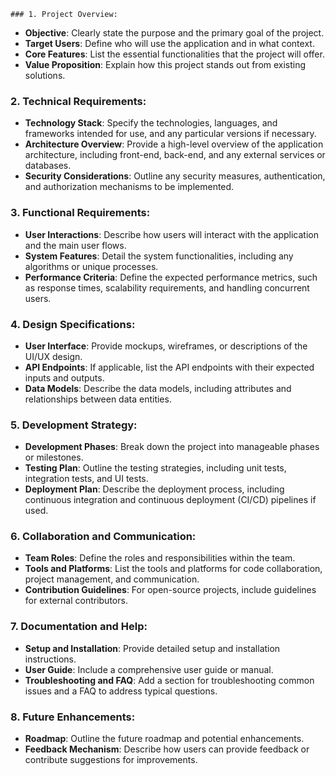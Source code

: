     ### 1. Project Overview:
- **Objective**: Clearly state the purpose and the primary goal of the project.
- **Target Users**: Define who will use the application and in what context.
- **Core Features**: List the essential functionalities that the project will offer.
- **Value Proposition**: Explain how this project stands out from existing solutions.

### 2. Technical Requirements:
- **Technology Stack**: Specify the technologies, languages, and frameworks intended for use, and any particular versions if necessary.
- **Architecture Overview**: Provide a high-level overview of the application architecture, including front-end, back-end, and any external services or databases.
- **Security Considerations**: Outline any security measures, authentication, and authorization mechanisms to be implemented.

### 3. Functional Requirements:
- **User Interactions**: Describe how users will interact with the application and the main user flows.
- **System Features**: Detail the system functionalities, including any algorithms or unique processes.
- **Performance Criteria**: Define the expected performance metrics, such as response times, scalability requirements, and handling concurrent users.

### 4. Design Specifications:
- **User Interface**: Provide mockups, wireframes, or descriptions of the UI/UX design.
- **API Endpoints**: If applicable, list the API endpoints with their expected inputs and outputs.
- **Data Models**: Describe the data models, including attributes and relationships between data entities.

### 5. Development Strategy:
- **Development Phases**: Break down the project into manageable phases or milestones.
- **Testing Plan**: Outline the testing strategies, including unit tests, integration tests, and UI tests.
- **Deployment Plan**: Describe the deployment process, including continuous integration and continuous deployment (CI/CD) pipelines if used.

### 6. Collaboration and Communication:
- **Team Roles**: Define the roles and responsibilities within the team.
- **Tools and Platforms**: List the tools and platforms for code collaboration, project management, and communication.
- **Contribution Guidelines**: For open-source projects, include guidelines for external contributors.

### 7. Documentation and Help:
- **Setup and Installation**: Provide detailed setup and installation instructions.
- **User Guide**: Include a comprehensive user guide or manual.
- **Troubleshooting and FAQ**: Add a section for troubleshooting common issues and a FAQ to address typical questions.

### 8. Future Enhancements:
- **Roadmap**: Outline the future roadmap and potential enhancements.
- **Feedback Mechanism**: Describe how users can provide feedback or contribute suggestions for improvements.
